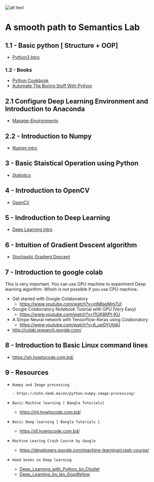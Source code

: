 ![alt text](https://github.com/lab-semantics/Deep-Learning-Guide/blob/master/images/logo-sl_small.png)
# A smooth path to Semantics Lab

## 1.1 - Basic python [ Structure + OOP]
 - [Python3 Intro](https://github.com/lab-semantics/Deep-Learning-Guide/tree/master/Python3)
### 1.2 - Books
* [Python Cookbook](https://github.com/lab-semantics/Deep-Learning-Guide/blob/master/Books/Python_Cookbook_3rd%20Edition.pdf)
* [Automate The Boring Stuff With Python](https://github.com/lab-semantics/Deep-Learning-Guide/blob/master/Books/automate_the_boring_stuff_with_python.pdf)

## 2.1 Configure Deep Learning Environment and Introduction to Anaconda
   - [Manage-Environments](https://github.com/lab-semantics/Deep-Learning-Guide/blob/master/Anaconda_intro/manage-environments.rst)
## 2.2 - Introduction to Numpy
   - [Numpy intro](https://github.com/lab-semantics/Deep-Learning-Guide/blob/master/Numpy_intro/Numpy_Into.ipynb)
## 3 - Basic Staistical Operation using Python
   - [Statistics](https://github.com/nuhil/deep-learning-research/blob/master/Data%20Interpretation/Data-Interpretation.ipynb)
## 4 - Introduction to OpenCV
   - [OpenCV](https://github.com/lab-semantics/Deep-Learning-Guide/tree/master/OpenCV-Intro)

## 5 - Indroduction to Deep Learning

- [Deep Learning Intro](https://github.com/lab-semantics/Deep-Learning-Guide/tree/master/DL_intro)

## 6 - Intuition of Gradient Descent algorithm

- [Stochastic Gradient Descent ](https://machinelearningmastery.com/gradient-descent-for-machine-learning/)


## 7 - Introduction to google colab
 This is very important. You can use GPU machine to experiment Deep learning 
 algorithm. Which is not possible if you use CPU machine.
	
- Get started with Google Colaboratory
	-  https://www.youtube.com/watch?v=inN8seMm7UI
- Google Colaboratory Notebook Tutorial with GPU (Very Easy)
	- https://www.youtube.com/watch?v=f1UK8KPt-KU
- A Simpe Neural network with Tensorflow-Keras using Colaboratory
	- https://www.youtube.com/watch?v=6_upGYUtjdU
- http://colab.research.google.com/

## 8 - Introduction to Basic Linux command lines
   - https://sh.howtocode.com.bd/

## 9 - Resources 
-  `Numpy and Image processing`

       - https://note.nkmk.me/en/python-numpy-image-processing/
- `Basic Machine learning [ Bangla Tutorials]`
	- https://ml.howtocode.com.bd/
- `Basic Deep learning [ Bangla Tutorials ]`
	- https://dl.howtocode.com.bd/
- `Machine Learing Crash Course by Google`
	- https://developers.google.com/machine-learning/crash-course/
- `Hand books on Deep learning`
	- [Deep_Learning_with_Python_by_Chollet](https://github.com/lab-semantics/Deep-Learning-Guide/blob/master/Books/Deep_Learning_with_Python_by_Chollet.pdf)
	- [Deep_Learning_by_Ian_Goodfellow](https://github.com/lab-semantics/Deep-Learning-Guide/blob/master/Books/Deep_Learning_by_Ian_Goodfellow.pdf)
